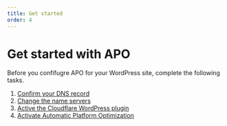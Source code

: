 ```yaml
---
title: Get started
order: 4
---
```


# Get started with APO

Before you confifugre APO for your WordPress site, complete the following tasks.

1. [Confirm your DNS record](/getting-started/confirm-dns-records)
1. [Change the name servers](getting/started/change-nameservers)
1. [Active the Cloudflare WordPress plugin](/getting-started/install-cf-wp-plugin)
1. [Activate Automatic Platform Optimization](/getting-started/create-api-token)